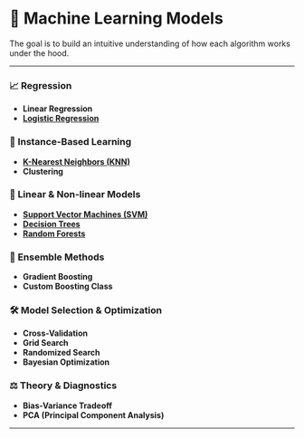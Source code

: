 # 🧠 Machine Learning Models

The goal is to build an intuitive understanding of how each algorithm works under the hood.

---

### 📈 Regression
- **Linear Regression**
- [**Logistic Regression**](https://github.com/Dashibug/ML-DL-Models-from-scratch/blob/main/logistic-regression.ipynb)

### 👥 Instance-Based Learning
- [**K-Nearest Neighbors (KNN)**](https://github.com/Dashibug/ML-DL-Models-from-scratch/blob/main/knn-clustering.ipynb)
- **Clustering** 

### 🧱 Linear & Non-linear Models
- [**Support Vector Machines (SVM)**](https://github.com/Dashibug/ML-DL-Models-from-scratch/blob/main/svm.ipynb)
- [**Decision Trees**](https://github.com/Dashibug/ML-DL-Models-from-scratch/blob/main/decision-trees.ipynb)
- [**Random Forests**](https://github.com/Dashibug/ML-DL-Models-from-scratch/blob/main/random-forest.ipynb)

### 🚀 Ensemble Methods
- **Gradient Boosting** 
- **Custom Boosting Class** 

### 🛠️ Model Selection & Optimization
- **Cross-Validation**
- **Grid Search**
- **Randomized Search**
- **Bayesian Optimization** 

### ⚖️ Theory & Diagnostics
- **Bias-Variance Tradeoff**
- **PCA (Principal Component Analysis)**

---
